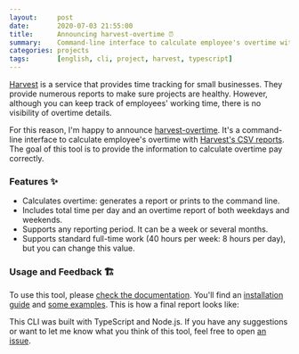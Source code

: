 ```yaml
---
layout:     post
date:       2020-07-03 21:55:00
title:      Announcing harvest-overtime ⏰
summary:    Command-line interface to calculate employee's overtime with Harvest's CSV reports.
categories: projects
tags:       [english, cli, project, harvest, typescript]
---
```


[Harvest](https://www.getharvest.com/) is a service that provides time tracking for small
businesses. They provide numerous reports to make sure projects are healthy. However, although you can
keep track of employees' working time, there is no visibility of overtime details.

For this reason, I'm happy to announce [harvest-overtime](https://github.com/flandrade/harvest-overtime). It's a command-line interface to calculate employee's overtime with
[Harvest's CSV reports](https://help.getharvest.com/harvest/reports/managing-harvest-reports/time-report/). The goal of this tool is to provide the information to calculate overtime pay correctly.

### Features ✨

- Calculates overtime: generates a report or prints to the command line.
- Includes total time per day and an overtime report of both weekdays and weekends.
- Supports any reporting period. It can be a week or several months.
- Supports standard full-time work (40 hours per week: 8 hours per day), but you can change this value.

### Usage and Feedback 🏗

To use this tool, please [check the documentation](https://github.com/flandrade/harvest-overtime#harvest-overtime-). You'll find an [installation guide](https://github.com/flandrade/harvest-overtime#harvest-overtime-) and [some examples](https://github.com/flandrade/harvest-overtime#-examples). This is how a final report looks like:

<script src="https://gist.github.com/flandrade/b1121bba11ae01c97ac8859bf1673f81.js"></script>

This CLI was built with TypeScript and Node.js. If you have any suggestions or want to let me know what you think of this tool, feel free to open [an issue](https://github.com/flandrade/harvest-overtime/issues).
